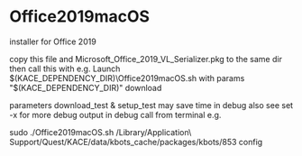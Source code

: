 # Office2019macOS
installer for Office 2019

copy this file and Microsoft_Office_2019_VL_Serializer.pkg to the same dir
then call this with e.g. 
Launch $(KACE_DEPENDENCY_DIR)\Office2019macOS.sh 
with params "$(KACE_DEPENDENCY_DIR)" download

parameters download_test & setup_test may save time in debug
also see set -x for more debug output
in debug call from terminal e.g.

sudo ./Office2019macOS.sh /Library/Application\ Support/Quest/KACE/data/kbots_cache/packages/kbots/853 config